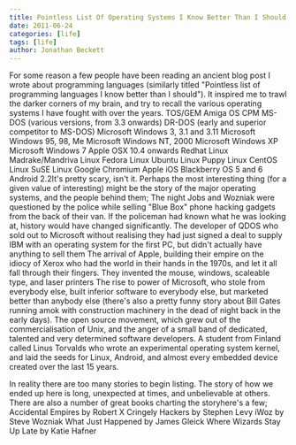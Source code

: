 ```yaml
---
title: Pointless List Of Operating Systems I Know Better Than I Should
date: 2011-06-24
categories: [life]
tags: [life]
author: Jonathan Beckett
---
```


For some reason a few people have been reading an ancient blog post I wrote about programming languages (similarly titled "Pointless list of programming languages I know better than I should"). It inspired me to trawl the darker corners of my brain, and try to recall the various operating systems I have fought with over the years. TOS/GEM Amiga OS CPM MS-DOS (various versions, from 3.3 onwards) DR-DOS (early and superior competitor to MS-DOS) Microsoft Windows 3, 3.1 and 3.11 Microsoft Windows 95, 98, Me Microsoft Windows NT, 2000 Microsoft Windows XP Microsoft Windows 7 Apple OSX 10.4 onwards Redhat Linux Madrake/Mandriva Linux Fedora Linux Ubuntu Linux Puppy Linux CentOS Linux SuSE Linux Google Chromium Apple iOS Blackberry OS 5 and 6 Android 2.2It's pretty scary, isn't it. Perhaps the most interesting thing (for a given value of interesting) might be the story of the major operating systems, and the people behind them; The night Jobs and Wozniak were questioned by the police while selling "Blue Box" phone hacking gadgets from the back of their van. If the policeman had known what he was looking at, history would have changed significantly. The developer of QDOS who sold out to Microsoft without realising they had just signed a deal to supply IBM with an operating system for the first PC, but didn't actually have anything to sell them The arrival of Apple, building their empire on the idiocy of Xerox who had the world in their hands in the 1970s, and let it all fall through their fingers. They invented the mouse, windows, scaleable type, and laser printers The rise to power of Microsoft, who stole from everybody else, built inferior software to everybody else, but marketed better than anybody else (there's also a pretty funny story about Bill Gates running amok with construction machinery in the dead of night back in the early days). The open source movement, which grew out of the commercialisation of Unix, and the anger of a small band of dedicated, talented and very determined software developers. A student from Finland called Linus Torvalds who wrote an experimental operating system kernel, and laid the seeds for Linux, Android, and almost every embedded device created over the last 15 years.

In reality there are too many stories to begin listing. The story of how we ended up here is long, unexpected at times, and unbelievable at others. There are also a number of great books charting the storyhere's a few; Accidental Empires by Robert X Cringely Hackers by Stephen Levy iWoz by Steve Wozniak What Just Happened by James Gleick Where Wizards Stay Up Late by Katie Hafner